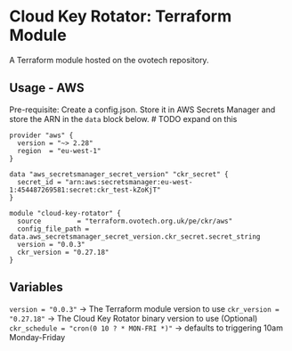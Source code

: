 # Cloud Key Rotator: Terraform Module

A Terraform module hosted on the ovotech repository.

## Usage - AWS

Pre-requisite: Create a config.json. Store it in AWS Secrets Manager and
store the ARN in the `data` block below. # TODO expand on this

```
provider "aws" {
  version = "~> 2.28"
  region  = "eu-west-1"
}

data "aws_secretsmanager_secret_version" "ckr_secret" {
  secret_id = "arn:aws:secretsmanager:eu-west-1:454487269581:secret:ckr_test-kZoKjT"
}

module "cloud-key-rotator" {
  source         = "terraform.ovotech.org.uk/pe/ckr/aws"
  config_file_path = data.aws_secretsmanager_secret_version.ckr_secret.secret_string
  version = "0.0.3"
  ckr_version = "0.27.18"
}
```

## Variables

`version = "0.0.3"` -> The Terraform module version to use
`ckr_version = "0.27.18"` -> The Cloud Key Rotator binary version to use
(Optional) `ckr_schedule = "cron(0 10 ? * MON-FRI *)"` -> defaults to triggering 10am Monday-Friday
